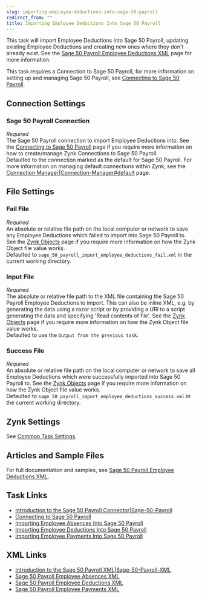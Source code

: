 ```yaml
---
slug: importing-employee-deductions-into-sage-50-payroll
redirect_from: ""
title: Importing Employee Deductions Into Sage 50 Payroll
---
```

This task will import Employee Deductions into Sage 50 Payroll, updating existing Employee Deductions and creating new ones where they don't already exist. See the [Sage 50 Payroll Employee Deductions XML](sage-50-payroll-employee-deductions-xml) page for more information.

This task requires a Connection to Sage 50 Payroll, for more information on setting up and managing Sage 50 Payroll, see [Connecting to Sage 50 Payroll](connecting-to-sage-50-payroll).

## Connection Settings  
### Sage 50 Payroll Connection
_Required_  
The Sage 50 Payroll connection to import Employee Deductions into. See the [Connecting to Sage 50 Payroll](connecting-to-sage-50-payroll) page if you require more information on how to create/manage Zynk Connections to Sage 50 Payroll.  
Defaulted to the connection marked as the default for Sage 50 Payroll. For more information on managing default connections within Zynk, see the [Connection Manager|Connection-Manager#default](connection-manager|connection-manager#default) page.

## File Settings
### Fail File
_Required_  
An absolute or relative file path on the local computer or network to save any Employee Deductions which failed to import into Sage 50 Payroll to. See the [Zynk Objects](zynk-objects) page if you require more information on how the Zynk Object file value works.  
Defaulted to `sage_50_payroll_import_employee_deductions_fail.xml` in the current working directory.  

### Input File
_Required_  
The absolute or relative file path to the XML file containing the Sage 50 Payroll Employee Deductions to import. This can also be inline XML, e.g. by generating the data using a razor script or by providing a URI to a script generating the data and specifying 'Read contents of file'. See the [Zynk Objects](zynk-objects) page if you require more information on how the Zynk Object file value works.  
Defaulted to use the `Output from the previous task`.

### Success File
_Required_  
An absolute or relative file path on the local computer or network to save all Employee Deductions which were successfully imported into Sage 50 Payroll to. See the [Zynk Objects](zynk-objects) page if you require more information on how the Zynk Object file value works.  
Defaulted to `sage_50_payroll_import_employee_deductions_success.xml` in the current working directory.

## Zynk Settings
See [Common Task Settings](common-task-settings).

## Articles and Sample Files
For full documentation and samples, see [Sage 50 Payroll Employee Deductions XML](sage-50-payroll-employee-deductions-xml).

## Task Links
- [Introduction to the Sage 50 Payroll Connector|Sage-50-Payroll](introduction-to-the-sage-50-payroll-connector|sage-50-payroll)
- [Connecting to Sage 50 Payroll](connecting-to-sage-50-payroll)
- [Importing Employee Absences Into Sage 50 Payroll](importing-employee-absences-into-sage-50-payroll)
- [Importing Employee Deductions Into Sage 50 Payroll](importing-employee-deductions-into-sage-50-payroll)
- [Importing Employee Payments Into Sage 50 Payroll](importing-employee-payments-into-sage-50-payroll)

## XML Links
- [Introduction to the Sage 50 Payroll XML|Sage-50-Payroll-XML](introduction-to-the-sage-50-payroll-xml|sage-50-payroll-xml)
- [Sage 50 Payroll Employee Absences XML](sage-50-payroll-employee-absences-xml)
- [Sage 50 Payroll Employee Deductions XML](sage-50-payroll-employee-deductions-xml)
- [Sage 50 Payroll Employee Payments XML](sage-50-payroll-employee-payments-xml)